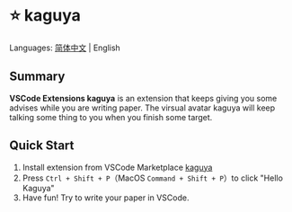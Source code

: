 # ⭐  kaguya

Languages: [简体中文](https://github.com/gdxz123/vscode_extension_kaguya/blob/master/README_zh.md) | English

## Summary

**VSCode Extensions kaguya** is an extension that keeps giving you some advises while you are writing paper. The virsual avatar kaguya will keep talking some thing to you when you finish some target.

## Quick Start

1. Install extension from VSCode Marketplace [kaguya](https://marketplace.visualstudio.com/items?itemName=Petter8D.kaguya)
2. Press `Ctrl + Shift + P`（MacOS `Command + Shift + P`）to click "Hello Kaguya"
6. Have fun! Try to write your paper in VSCode.

